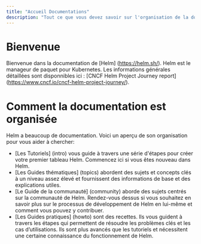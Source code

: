 ```yaml
---
title: "Accueil Documentations"
description: "Tout ce que vous devez savoir sur l'organisation de la documentation."
---
```


# Bienvenue

Bienvenue dans la documentation de [Helm] (https://helm.sh/). Helm est le manageur de paquet pour Kubernetes. Les informations générales détaillées sont disponnibles ici : [CNCF Helm Project Journey report] (https://www.cncf.io/cncf-helm-project-journey/).

# Comment la documentation est organisée

Helm a beaucoup de documentation. Voici un aperçu de son organisation
pour vous aider à chercher:

- [Les Tutoriels] (intro) vous guide à travers une série d'étapes pour créer votre premier tableau Helm. Commencez ici si vous êtes nouveau dans Helm.
- [Les Guides thématiques] (topics) abordent des sujets et concepts clés à un niveau assez élevé et fournissent des informations de base et des explications utiles.
- [Le Guide de la communauté] (community) aborde des sujets centrés sur la communauté de Helm. Rendez-vous dessus si vous souhaitez en savoir plus sur le processus de développement de Helm en lui-même et comment vous pouvez y contribuer.
- [Les Guides pratiques] (howto) sont des recettes. Ils vous guident à travers les étapes qui permettent de résoudre les problèmes clés et les cas d’utilisations. Ils sont plus avancés que les tutoriels et nécessitent une certaine connaissance du fonctionnement de Helm.